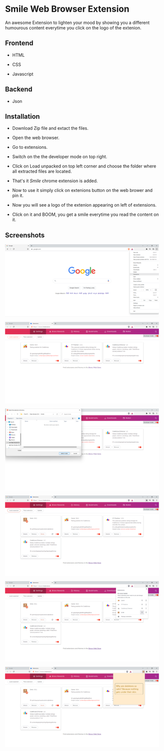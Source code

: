
# Smile Web Browser Extension

An awesome Extension to lighten your mood by showing you a different humourous content everytime you click on the logo of the extenion.



## Frontend

-  HTML

-  CSS
   
-  Javascript


## Backend

-  Json
## Installation

-  Download Zip file and extact the files.

-  Open the web browser.
   
-  Go to extensions.
   
-  Switch on the the developer mode on top right. 

-  Click on Load unpacked on top left corner and choose the folder where all extracted files are located.

-  That's it _Smile_ chrome extension is added.
   
-  Now to use it simply click on extenions button on the web brower and pin it.
   
-  Now you will see a logo of the extenion appearing on left of extensions.
   
-  Click on it and BOOM, you get a smile everytime you read the content on it.


## Screenshots

![App Screenshot](https://github.com/Gaurang03/Smile-Chrome-Extension/blob/main/screenshots/Screenshot%201.png?raw=true)


![App Screenshot](https://github.com/Gaurang03/Smile-Chrome-Extension/blob/main/screenshots/Screenshot%202.png?raw=true)


![App Screenshot](https://github.com/Gaurang03/Smile-Chrome-Extension/blob/main/screenshots/Screenshot%203.png?raw=true)


![App Screenshot](https://github.com/Gaurang03/Smile-Chrome-Extension/blob/main/screenshots/Screenshot%204.png?raw=true)


![App Screenshot](https://github.com/Gaurang03/Smile-Chrome-Extension/blob/main/screenshots/Screenshot%205.png?raw=true)


![App Screenshot](https://github.com/Gaurang03/Smile-Chrome-Extension/blob/main/screenshots/Screenshot%206.png?raw=true)

